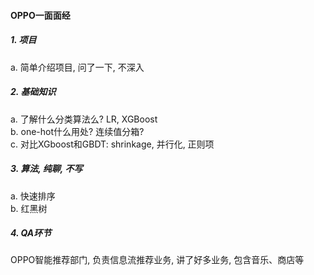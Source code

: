 #### OPPO一面面经  
##### 1. 项目  
a. 简单介绍项目, 问了一下, 不深入  
##### 2. 基础知识  
a. 了解什么分类算法么? LR, XGBoost  
b. one-hot什么用处? 连续值分箱?  
c. 对比XGboost和GBDT: shrinkage, 并行化, 正则项  
##### 3. 算法, 纯聊, 不写  
a. 快速排序  
b. 红黑树  
##### 4. QA环节  
OPPO智能推荐部门, 负责信息流推荐业务, 讲了好多业务, 包含音乐、商店等  
